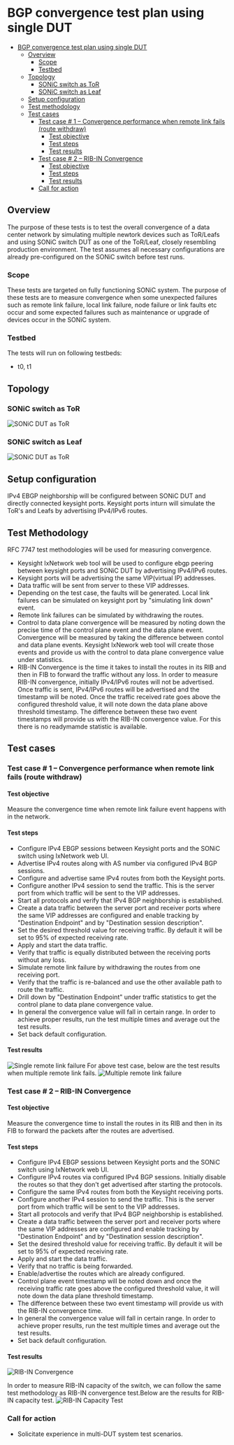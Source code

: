 # BGP convergence test plan using single DUT

- [BGP convergence test plan using single DUT](#bgp-convergence-test-plan-using-single-dut)
  - [Overview](#Overview)
    - [Scope](#Scope)
    - [Testbed](#Testbed)
  - [Topology](#Topology)
    - [SONiC switch as ToR](#SONiC-switch-as-ToR)
    - [SONiC switch as Leaf](#SONiC-switch-as-Leaf)
  - [Setup configuration](#Setup-configuration)
  - [Test methodology](#Test-methodology)
  - [Test cases](#Test-cases)
    - [Test case # 1 – Convergence performance when remote link fails (route withdraw)](#test-case--1--convergence-performance-when-remote-link-fails-route-withdraw)
      - [Test objective](#Test-objective)
      - [Test steps](#Test-steps)
      - [Test results](#Test-results)
    - [Test case # 2 – RIB-IN Convergence](#Test-case--2--RIB-IN-Convergence)
      - [Test objective](#Test-objective-1)
      - [Test steps](#Test-steps-1)
      - [Test results](#Test-results-1)
    - [Call for action](#Call-for-action)

## Overview
The purpose of these tests is to test the overall convergence of a data center network by simulating multiple newtork devices such as ToR/Leafs and using SONiC switch DUT as one of the ToR/Leaf, closely resembling production environment. The test assumes all necessary configurations are already pre-configured on the SONiC switch before test runs.

### Scope
These tests are targeted on fully functioning SONiC system. The purpose of these tests are to measure convergence when some unexpected failures such as remote link failure, local link failure, node failure or link faults etc occur and some expected failures such as maintenance or upgrade of devices occur in the SONiC system.

### Testbed
The tests will run on following testbeds:
* t0, t1

## Topology
### SONiC switch as ToR

![SONiC DUT as ToR ](Usecase4_4_1.png)

### SONiC switch as Leaf

![SONiC DUT as ToR ](Usecase4_5_1.png)

## Setup configuration
IPv4 EBGP neighborship will be configured between SONiC DUT and directly connected keysight ports. Keysight ports inturn will simulate the ToR's and Leafs by advertising IPv4/IPv6 routes.

## Test Methodology
RFC 7747 test methodologies will be used for measuring convergence. 
* Keysight IxNetwork web tool will be used to configure ebgp peering between keysight ports and SONiC DUT by advertising IPv4/IPv6 routes. 
* Keysight ports will be advertising the same VIP(virtual IP) addresses. 
* Data traffic will be sent from  server to these VIP addresses. 
* Depending on the test case, the faults will be generated. Local link failures can be simulated on keysight port by "simulating link down" event. 
* Remote link failures can be simulated by withdrawing the routes.
* Control to data plane convergence will be measured by noting down the precise time of the control plane event and the data plane event. Convergence will be measured by taking the difference between contol and data plane events. Keysight IxNework web tool will create those events and provide us with the control to data plane convergence value under statistics.
* RIB-IN Convergence is the time it takes to install the routes in its RIB and then in FIB to forward the traffic without any loss. In order to measure RIB-IN convergence, initially IPv4/IPv6 routes will not be advertised. Once traffic is sent, IPv4/IPv6 routes will be advertised and the timestamp will be noted. Once the traffic received rate goes above the configured threshold value, it will note down the data plane above threshold timestamp. The difference between these two event timestamps will provide us with the RIB-IN convergence value. For this there is no readymamde statistic is available.

## Test cases
### Test case # 1 – Convergence performance when remote link fails (route withdraw)
#### Test objective
Measure the convergence time when remote link failure event happens with in the network.
#### Test steps
* Configure IPv4 EBGP sessions between Keysight ports and the SONiC switch using IxNetwork web UI.
* Advertise IPv4 routes along with AS number via configured IPv4 BGP sessions.
* Configure and advertise same IPv4 routes from both the Keysight ports.
* Configure another IPv4 session to send the traffic. This is the server port from which traffic will be sent to the VIP addresses.
* Start all protocols and verify that IPv4 BGP neighborship is established.
* Create a data traffic between the server port and receiver ports where the same VIP addresses are configured and enable tracking by "Destination Endpoint" and by "Destination session description".
* Set the desired threshold value for receiving traffic. By default it will be set to 95% of expected receiving rate.
* Apply and start the data traffic.
* Verify that traffic is equally distributed between the receiving ports without any loss.
* Simulate remote link failure by withdrawing the routes from one receiving port. 
* Verify that the traffic is re-balanced and use the other available path to route the traffic.
* Drill down by "Destination Endpoint" under traffic statistics to get the control plane to data plane convergence value.
* In general the convergence value will fall in certain range. In order to achieve proper results, run the test multiple times and average out the test results. 
* Set back default configuration.
#### Test results
![Single remote link failure](Single_remote_link_failure.png)
For above test case, below are the test results when multiple remote link fails.
![Multiple remote link failure](Multiple_remote_link_failure.png)

### Test case # 2 – RIB-IN Convergence 
#### Test objective
Measure the convergence time to install the routes in its RIB and then in its FIB to forward the packets after the routes are advertised.
#### Test steps
* Configure IPv4 EBGP sessions between Keysight ports and the SONiC switch using IxNetwork web UI.
* Configure IPv4 routes via configured IPv4 BGP sessions. Initially disable the routes so that they don't get advertised after starting the protocols.
* Configure the same IPv4 routes from both the Keysight receiving ports.
* Configure another IPv4 session to send the traffic. This is the server port from which traffic will be sent to the VIP addresses.
* Start all protocols and verify that IPv4 BGP neighborship is established.
* Create a data traffic between the server port and receiver ports where the same VIP addresses are configured and enable tracking by "Destination Endpoint" and by "Destination session description".
* Set the desired threshold value for receiving traffic. By default it will be set to 95% of expected receiving rate.
* Apply and start the data traffic.
* Verify that no traffic is being forwarded. 
* Enable/advertise the routes which are already configured. 
* Control plane event timestamp will be noted down and once the receiving traffic rate goes above the configured threshold value, it will note down the data plane threshold timestamp.
* The difference between these two event timestamp will provide us with the RIB-IN convergence time.
* In general the convergence value will fall in certain range. In order to achieve proper results, run the test multiple times and average out the test results. 
* Set back default configuration.
#### Test results
![RIB-IN Convergence](RIB-IN_Convergence.png)

In order to measure RIB-IN capacity of the switch, we can follow the same test methodology as RIB-IN convergence test.Below are the results for RIB-IN capacity test.
![RIB-IN Capacity Test](RIB-IN_Capacity_Test.png)
### Call for action
* Solicitate experience in multi-DUT system test scenarios.
